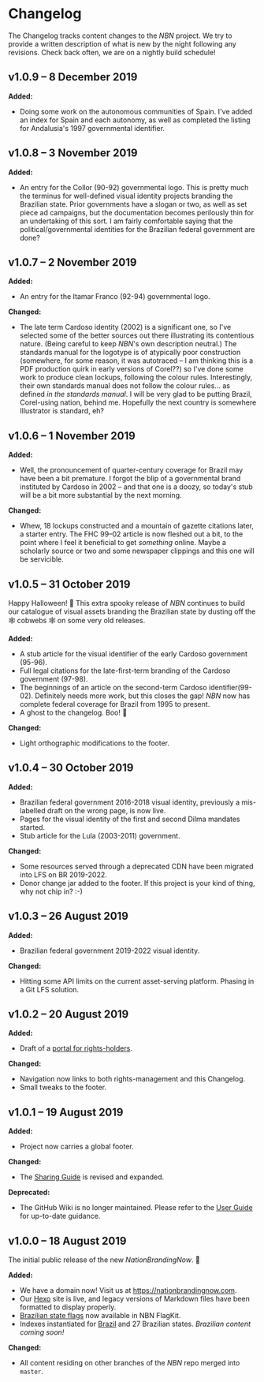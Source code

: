 # Changelog

The Changelog tracks content changes to the *NBN* project. We try to provide a written description of what is new by the night following any revisions. Check back often, we are on a nightly build schedule!

## v1.0.9 – 8 December 2019

**Added:**

- Doing some work on the autonomous communities of Spain. I've added an index for Spain and each autonomy, as well as completed the listing for Andalusia's 1997 governmental identifier.

## v1.0.8 – 3 November 2019

**Added:**

- An entry for the Collor (90-92) governmental logo. This is pretty much the terminus for well-defined visual identity projects branding the Brazilian state. Prior governments have a slogan or two, as well as set piece ad campaigns, but the documentation becomes perilously thin for an undertaking of this sort. I am fairly comfortable saying that the political/governmental identities for the Brazilian federal government are done?

## v1.0.7 – 2 November 2019

**Added:**

- An entry for the Itamar Franco (92-94) governmental logo.

**Changed:**

- The late term Cardoso identity (2002) is a significant one, so I've selected some of the better sources out there illustrating its contentious nature. (Being careful to keep *NBN*'s own description neutral.) The standards manual for the logotype is of atypically poor construction (somewhere, for some reason, it was autotraced – I am thinking this is a PDF production quirk in early versions of Corel??) so I've done some work to produce clean lockups, following the colour rules. Interestingly, their own standards manual does not follow the colour rules... as defined *in the standards manual*. I will be very glad to be putting Brazil, Corel-using nation, behind me. Hopefully the next country is somewhere Illustrator is standard, eh?

## v1.0.6 – 1 November 2019

**Added:**

- Well, the pronouncement of quarter-century coverage for Brazil may have been a bit premature. I forgot the blip of a governmental brand instituted by Cardoso in 2002 – and that one is a doozy, so today's stub will be a bit more substantial by the next morning.

**Changed:**

- Whew, 18 lockups constructed and a mountain of gazette citations later, a starter entry. The FHC 99–02 article is now fleshed out a bit, to the point where I feel it beneficial to get *something* online. Maybe a scholarly source or two and some newspaper clippings and this one will be servicible. 

## v1.0.5 – 31 October 2019

Happy Halloween! 🎃 This extra spooky release of *NBN* continues to build our catalogue of visual assets branding the Brazilian state by dusting off the 🕸 cobwebs 🕸 on some very old releases.

**Added:**

- A stub article for the visual identifier of the early Cardoso government (95-96).
- Full legal citations for the late-first-term branding of the Cardoso government (97-98).
- The beginnings of an article on the second-term Cardoso identifier(99-02). Definitely needs more work, but this closes the gap! *NBN* now has complete federal coverage for Brazil from 1995 to present.
- A ghost to the changelog. Boo! 👻

**Changed:**

- Light orthographic modifications to the footer.

## v1.0.4 – 30 October 2019

**Added:**

- Brazilian federal government 2016-2018 visual identity, previously a mis-labelled draft on the wrong page, is now live.
- Pages for the visual identity of the first and second Dilma mandates started.
- Stub article for the Lula (2003-2011) government.

**Changed:**

- Some resources served through a deprecated CDN have been migrated into LFS on BR 2019-2022.
- Donor change jar added to the footer. If this project is your kind of thing, why not chip in? :-)

## v1.0.3 – 26 August 2019

**Added:**

- Brazilian federal government 2019-2022 visual identity.

**Changed:**

- Hitting some API limits on the current asset-serving platform. Phasing in a Git LFS solution.

## v1.0.2 – 20 August 2019

**Added:**

- Draft of a [portal for rights-holders](https://nationbrandingnow.com/guide/rights-holders.html).

**Changed:**

- Navigation now links to both rights-management and this Changelog.
- Small tweaks to the footer.

## v1.0.1 – 19 August 2019

**Added:**

- Project now carries a global footer.

**Changed:**

- The [Sharing Guide](https://nationbrandingnow.com/guide/use.html) is revised and expanded.

**Deprecated:**

- The GitHub Wiki is no longer maintained. Please refer to the [User Guide](https://nationbrandingnow.com/guide.html) for up-to-date guidance.

## v1.0.0 – 18 August 2019

The initial public release of the new *NationBrandingNow*. 🎉

**Added:**

- We have a domain now! Visit us at https://nationbrandingnow.com.
- Our [Hexo](https://hexo.io/) site is live, and legacy versions of Markdown files have been formatted to display properly.
- [Brazilian state flags](https://github.com/apapenheim/nation-branding-now/tree/master/source/images/FlagKit/SA/BR) now available in NBN FlagKit.
- Indexes instantiated for [Brazil](https://nationbrandingnow.com/sa/br) and 27 Brazilian states. *Brazilian content coming soon!*

**Changed:**

- All content residing on other branches of the *NBN* repo merged into `master`.